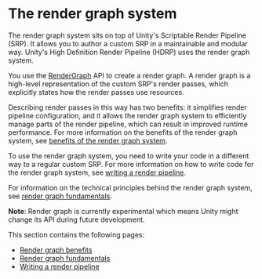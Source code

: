 # The render graph system

The render graph system sits on top of Unity's Scriptable Render Pipeline (SRP). It allows you to author a custom SRP in a maintainable and modular way. Unity's High Definition Render Pipeline (HDRP) uses the render graph system.

You use the [RenderGraph](../api/UnityEngine.Experimental.Rendering.RenderGraphModule.RenderGraph.html) API to create a render graph. A render graph is a high-level representation of the custom SRP's render passes, which explicitly states how the render passes use resources.

Describing render passes in this way has two benefits: it simplifies render pipeline configuration, and it allows the render graph system to efficiently manage parts of the render pipeline, which can result in improved runtime performance. For more information on the benefits of the render graph system, see [benefits of the render graph system](render-graph-benefits.md).

To use the render graph system, you need to write your code in a different way to a regular custom SRP. For more information on how to write code for the render graph system, see [writing a render pipeline](render-graph-writing-a-render-pipeline.md).

For information on the technical principles behind the render graph system, see [render graph fundamentals](render-graph-fundamentals.md).

**Note**: Render graph is currently experimental which means Unity might change its API during future development.

This section contains the following pages:

- [Render graph benefits](render-graph-benefits.md)
- [Render graph fundamentals](render-graph-fundamentals.md)
- [Writing a render pipeline](render-graph-writing-a-render-pipeline.md)

